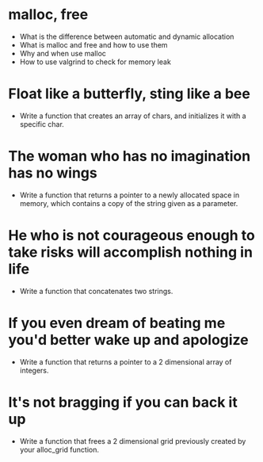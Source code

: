 # malloc, free
* What is the difference between automatic and dynamic allocation
* What is malloc and free and how to use them
* Why and when use malloc
* How to use valgrind to check for memory leak
#  Float like a butterfly, sting like a bee
* Write a function that creates an array of chars, and initializes it with a specific char.
# The woman who has no imagination has no wings
* Write a function that returns a pointer to a newly allocated space in memory, which contains a copy of the string given as a parameter.
# He who is not courageous enough to take risks will accomplish nothing in life
* Write a function that concatenates two strings.
# If you even dream of beating me you'd better wake up and apologize
* Write a function that returns a pointer to a 2 dimensional array of integers.
#  It's not bragging if you can back it up
* Write a function that frees a 2 dimensional grid previously created by your alloc_grid function.
